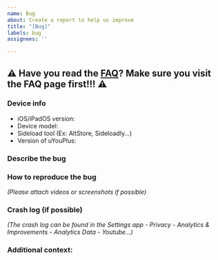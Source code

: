 ```yaml
---
name: Bug
about: Create a report to help us improve
title: "[Bug]"
labels: bug
assignees: ''

---
```


## ⚠️ Have you read the [FAQ](https://github.com/qnblackcat/uYouPlus/wiki/FAQ)? Make sure you visit the FAQ page first!!! ⚠️

### Device info
- iOS/iPadOS version: 
- Device model:
- Sideload tool (Ex: AltStore, Sideloadly...)
- Version of uYouPlus: 

### Describe the bug


### How to reproduce the bug
_(Please attach videos or screenshots if possible)_


### Crash log (if possible)
_(The crash log can be found in the  Settings app - Privacy - Analytics & Improvements - Analytics Data - Youtube...)_


### Additional context:

